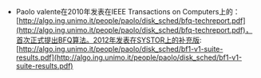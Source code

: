- Paolo valente在2010年发表在IEEE Transactions on Computers上的：[http://algo.ing.unimo.it/people/paolo/disk_sched/bfq-techreport.pdf](http://algo.ing.unimo.it/people/paolo/disk_sched/bfq-techreport.pdf)，首次正式提出BFQ算法。2012年发表在SYSTOR上的补充版: [http://algo.ing.unimo.it/people/paolo/disk_sched/bf1-v1-suite-results.pdf](http://algo.ing.unimo.it/people/paolo/disk_sched/bf1-v1-suite-results.pdf)